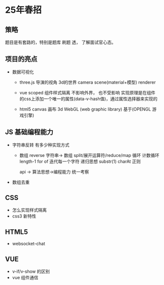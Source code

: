 # 25年春招

## 策略

题目是有套路的，特别是题库
刷题 透，  了解面试官心态。

## 项目的亮点
- 数据可视化
  - three.js
  导演的视角 3d的世界
  camera scene(material+模型) renderer 
  - vue scoped 组件样式隔离 不影响外界， 也不受影响
    实现原理是在组件的css上添加一个唯一的属性(data-v-hash值)，通过属性选择器来实现的

  - html5 canvas 画布
    3d WebGL (web graphic library) 基于(OPENGL 游戏引擎)


## JS 基础编程能力

- 字符串反转 有多少种实现方式
  - 数组 reverse
    字符串-> 数组
      split/展开运算符/reduce/map
    循环
      计数循环 length-1
      for of 迭代每一个字符
    递归思想 substr(1)    charAt
    正则

    api -> 算法思想->编程能力 统一考察

- 数组去重 

## CSS
- 怎么实现样式隔离
- css3 新特性
  
## HTML5
- websocket-chat

## VUE
- v-if/v-show 的区别
- vue 组件通信